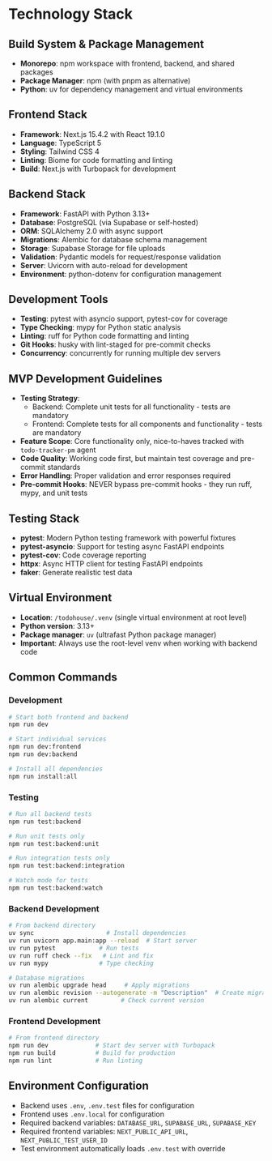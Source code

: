 # Technology Stack

## Build System & Package Management
- **Monorepo**: npm workspace with frontend, backend, and shared packages
- **Package Manager**: npm (with pnpm as alternative)
- **Python**: uv for dependency management and virtual environments

## Frontend Stack
- **Framework**: Next.js 15.4.2 with React 19.1.0
- **Language**: TypeScript 5
- **Styling**: Tailwind CSS 4
- **Linting**: Biome for code formatting and linting
- **Build**: Next.js with Turbopack for development

## Backend Stack
- **Framework**: FastAPI with Python 3.13+
- **Database**: PostgreSQL (via Supabase or self-hosted)
- **ORM**: SQLAlchemy 2.0 with async support
- **Migrations**: Alembic for database schema management
- **Storage**: Supabase Storage for file uploads
- **Validation**: Pydantic models for request/response validation
- **Server**: Uvicorn with auto-reload for development
- **Environment**: python-dotenv for configuration management

## Development Tools
- **Testing**: pytest with asyncio support, pytest-cov for coverage
- **Type Checking**: mypy for Python static analysis
- **Linting**: ruff for Python code formatting and linting
- **Git Hooks**: husky with lint-staged for pre-commit checks
- **Concurrency**: concurrently for running multiple dev servers

## MVP Development Guidelines
- **Testing Strategy**: 
  - Backend: Complete unit tests for all functionality - tests are mandatory
  - Frontend: Complete tests for all components and functionality - tests are mandatory
- **Feature Scope**: Core functionality only, nice-to-haves tracked with `todo-tracker-pm` agent
- **Code Quality**: Working code first, but maintain test coverage and pre-commit standards
- **Error Handling**: Proper validation and error responses required
- **Pre-commit Hooks**: NEVER bypass pre-commit hooks - they run ruff, mypy, and unit tests

## Testing Stack
- **pytest**: Modern Python testing framework with powerful fixtures
- **pytest-asyncio**: Support for testing async FastAPI endpoints
- **pytest-cov**: Code coverage reporting
- **httpx**: Async HTTP client for testing FastAPI endpoints
- **faker**: Generate realistic test data

## Virtual Environment
- **Location**: `/todohouse/.venv` (single virtual environment at root level)
- **Python version**: 3.13+
- **Package manager**: `uv` (ultrafast Python package manager)
- **Important**: Always use the root-level venv when working with backend code

## Common Commands

### Development
```bash
# Start both frontend and backend
npm run dev

# Start individual services
npm run dev:frontend
npm run dev:backend

# Install all dependencies
npm run install:all
```

### Testing
```bash
# Run all backend tests
npm run test:backend

# Run unit tests only
npm run test:backend:unit

# Run integration tests only
npm run test:backend:integration

# Watch mode for tests
npm run test:backend:watch
```

### Backend Development
```bash
# From backend directory
uv sync                    # Install dependencies
uv run uvicorn app.main:app --reload  # Start server
uv run pytest            # Run tests
uv run ruff check --fix   # Lint and fix
uv run mypy              # Type checking

# Database migrations
uv run alembic upgrade head     # Apply migrations
uv run alembic revision --autogenerate -m "Description"  # Create migration
uv run alembic current         # Check current version
```

### Frontend Development
```bash
# From frontend directory
npm run dev             # Start dev server with Turbopack
npm run build           # Build for production
npm run lint            # Run linting
```

## Environment Configuration
- Backend uses `.env`, `.env.test` files for configuration
- Frontend uses `.env.local` for configuration
- Required backend variables: `DATABASE_URL`, `SUPABASE_URL`, `SUPABASE_KEY`
- Required frontend variables: `NEXT_PUBLIC_API_URL`, `NEXT_PUBLIC_TEST_USER_ID`
- Test environment automatically loads `.env.test` with override